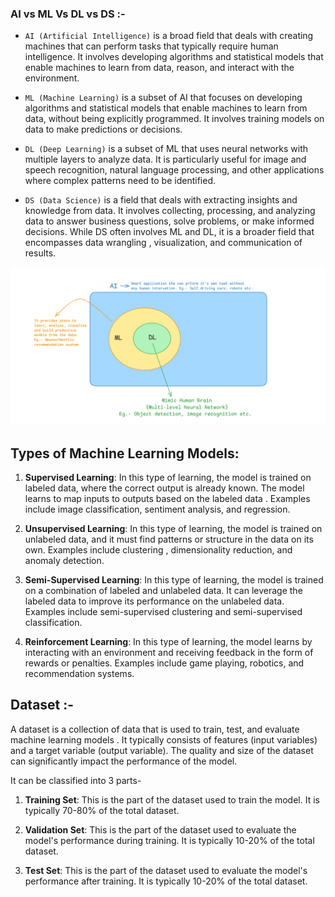 ### AI vs ML Vs DL vs DS :-
- `AI (Artificial Intelligence)` is a broad field that deals with creating machines that can perform tasks that typically require human intelligence. It involves developing algorithms and statistical models that enable machines to learn from data, reason, and interact with the environment.

- `ML (Machine Learning)` is a subset of AI that focuses on developing algorithms and statistical models that enable machines to learn from data, without being explicitly programmed. It involves training models on data to make predictions or decisions. 

- `DL (Deep Learning)` is a subset of ML that uses neural networks with multiple layers to analyze data. It is particularly useful for image and speech recognition, natural language processing, and other applications where complex patterns need to be identified.

- `DS (Data Science)` is a field that deals with extracting insights and knowledge from data. It involves collecting, processing, and analyzing data to answer business questions, solve problems, or make informed decisions. While DS often involves ML and DL, it is a broader field that encompasses data wrangling , visualization, and communication of results. 

![alt text](Images/AIvsMLvsDLvsDS.png)

## Types of Machine Learning Models:
1. **Supervised Learning**: In this type of learning, the model is trained on labeled data, where the correct output is already known. The model learns to map inputs to outputs based on the labeled data . Examples include image classification, sentiment analysis, and regression.

2. **Unsupervised Learning**: In this type of learning, the model is trained on unlabeled data, and it must find patterns or structure in the data on its own. Examples include clustering , dimensionality reduction, and anomaly detection. 

3. **Semi-Supervised Learning**: In this type of learning, the model is trained on a combination of labeled and unlabeled data. It can leverage the labeled data to improve its performance on the unlabeled data. Examples include semi-supervised clustering and semi-supervised classification. 

4. **Reinforcement Learning**: In this type of learning, the model learns by interacting with an environment and receiving feedback in the form of rewards or penalties. Examples include game playing, robotics, and recommendation systems.

## Dataset :-
A dataset is a collection of data that is used to train, test, and evaluate machine learning models . It typically consists of features (input variables) and a target variable (output variable). The quality and size of the dataset can significantly impact the performance of the model. 

It can be classified into 3 parts-
1. **Training Set**: This is the part of the dataset used to train the model. It is typically 70-80% of the total dataset. 

2. **Validation Set**: This is the part of the dataset used to evaluate the model's performance during training. It is typically 10-20% of the total dataset.

3. **Test Set**: This is the part of the dataset used to evaluate the model's performance after training. It is typically 10-20% of the total dataset. 

